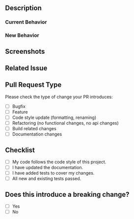 <!--
Provide a general summary of your changes in the title above

NOTE: Please uncomment (Ctrl/Cmd + /) the header lines if
you have that information about the pull request
-->

<!--
- Describe your changes in detail
- What does this pull request add/fix? Explain your changes.
-->
## Description

### Current Behavior

### New Behavior

## Screenshots

<!--
- This project only accepts pull requests related to open issues
- If suggesting a new feature or change, please discuss it in an issue first
- Does your pull request close any issue? If so, please provide a link to the issue.
- If your pull request references an issue, please provide a link to the issue.
-->
## Related Issue

<!--
- Why is this change required?
- What problem does it solve?
-->
<!-- ## Motivation and Context -->

<!--
- What types of changes does your code introduce?
- Put an `x` in all the boxes that apply:
-->
## Pull Request Type

Please check the type of change your PR introduces:

- [ ] Bugfix
- [ ] Feature
- [ ] Code style update (formatting, renaming)
- [ ] Refactoring (no functional changes, no api changes)
- [ ] Build related changes
- [ ] Documentation changes

<!--
- Go over all the following points, and put an `x` in all the boxes that apply.
- If you're unsure about any of these, don't hesitate to ask. We're here to help!
-->
## Checklist

- [ ] My code follows the code style of this project.
- [ ] I have updated the documentation.
- [ ] I have added tests to cover my changes.
- [ ] All new and existing tests passed.

## Does this introduce a breaking change?

- [ ] Yes
- [ ] No

<!-- If this introduces a breaking change, please describe the impact of your change below. -->

<!--
- Provide additional context if necessary.
- Examples: version, OS, Browser, Other environment information, error logs, etc.
-->
<!-- ## Additional Context -->

